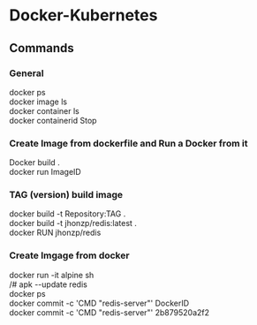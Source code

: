# Docker-Kubernetes
## Commands
### General
docker ps <br />
docker image ls <br />
docker container ls  <br />
docker containerid Stop
### Create Image  from dockerfile and Run a Docker from it
Docker build .  <br />
docker run ImageID 
### TAG (version) build image
docker build -t Repository:TAG . <br />
docker build -t jhonzp/redis:latest . <br />
docker RUN jhonzp/redis
### Create Imgage from docker
docker run -it alpine sh <br />
/# apk --update redis <br />
docker ps <br />
docker commit -c 'CMD "redis-server"' DockerID <br />
docker commit -c 'CMD "redis-server"' 2b879520a2f2
### 


